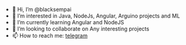 - 👋 Hi, I’m @blacksempai
- 👀 I’m interested in Java, NodeJs, Angular, Arguino projects and ML
- 🌱 I’m currently learning Angular and NodeJS
- 💞️ I’m looking to collaborate on Any interesting projects 
- 📫 How to reach me: [telegram](https://web.telegram.org/#/im?p=@a_ndre_i)

<!---
blacksempai/blacksempai is a ✨ special ✨ repository because its `README.md` (this file) appears on your GitHub profile.
You can click the Preview link to take a look at your changes.
--->
